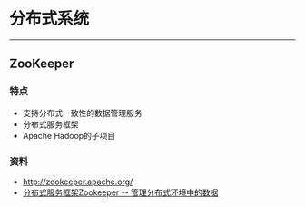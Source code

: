 # 分布式系统 #

--------------------------------------------------------------------------------

## ZooKeeper ##

### 特点 ###
+ 支持分布式一致性的数据管理服务
+ 分布式服务框架
+ Apache Hadoop的子项目

### 资料 ###
+ <http://zookeeper.apache.org/>
+ [分布式服务框架Zookeeper -- 管理分布式环境中的数据](http://www.ibm.com/developerworks/cn/opensource/os-cn-zookeeper/)
